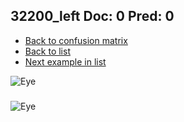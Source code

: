 ## 32200_left Doc: 0 Pred: 0
- [Back to confusion matrix](https://github.com/juliandewit/kaggle_retinopathy/blob/master/matrix.md)
- [Back to list](https://github.com/juliandewit/kaggle_retinopathy/blob/master/lists/00/list.md)
- [Next example in list](https://github.com/juliandewit/kaggle_retinopathy/blob/master/lists/00/32/32201_left.md)

![Eye](https://retinopaty.blob.core.windows.net/size1024/32200_left_0.jpeg)

### 

![Eye]()
